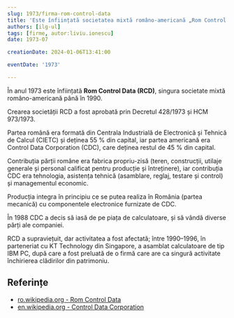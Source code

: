 ```yaml
---
slug: 1973/firma-rom-control-data
title: 'Este înființată societatea mixtă româno-americană „Rom Control Data” (RCD)'
authors: [ilg-ul]
tags: [firme, autor:liviu.ionescu]
date: 1973-07

creationDate: 2024-01-06T13:41:00

eventDate: '1973'

---
```


În anul 1973 este înființată **Rom Control Data (RCD)**, singura societate mixtă româno-americană până în 1990.

<!-- truncate -->

Crearea societății RCD a fost aprobată prin Decretul 428/1973 și HCM 973/1973.

Partea română era formată din Centrala Industrială de Electronică și
Tehnică de Calcul (CIETC) și deținea 55 % din capital, iar partea
americană era Control Data Corporation (CDC), care deținea restul
de 45 % din capital.

Contribuția părții române era fabrica propriu-zisă (teren, construcții,
utilaje generale și personal calificat pentru producție și întreținere),
iar contribuția CDC era tehnologia, asistența tehnică (asamblare,
reglaj, testare și control) și managementul economic.

Producția integra în principiu ce se putea realiza în România
(partea mecanică) cu componentele electronice furnizate de CDC.

În 1988 CDC a decis să iasă de pe piața de calculatoare, și să vândă
diverse părți ale companiei.

RCD a supraviețuit, dar activitatea a fost afectată; între
1990–1996, în parteneriat cu KT Technology din Singapore,
a asamblat calculatoare de tip IBM PC, după care
a fost preluată de o firmă care are ca singură activitate
închirierea clădirilor din patrimoniu.

## Referințe

- [ro.wikipedia.org - Rom Control Data](https://ro.wikipedia.org/wiki/Rom_Control_Data_SRL)
- [en.wikipedia.org - Control Data Corporation](https://en.wikipedia.org/wiki/Control_Data_Corporation)
